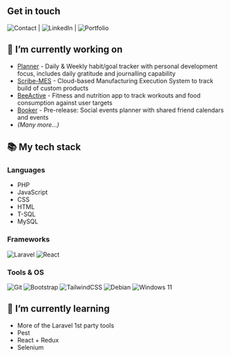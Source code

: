 ## Get in touch
![Contact](http://www.glacialstudio.co.uk/contact)
| ![LinkedIn](https://uk.linkedin.com/in/andreas-learmonth-982318a1)
| ![Portfolio](http://www.glacialstudio.co.uk/portfolio)

## 🔭 I’m currently working on
- [Planner](https://www.planner.glacialstudio.co.uk) - Daily & Weekly habit/goal tracker with personal development focus, includes daily gratitude and journalling capability
- [Scribe-MES](https://www.scribe.glacialstudio.co.uk) - Cloud-based Manufacturing Execution System to track build of custom products
- [BeeActive](https://www.beeactive.glacialstudio.co.uk) - Fitness and nutrition app to track workouts and food consumption against user targets
- [Booker](https://github.com/Dregozone/BookerApplication) - Pre-release: Social events planner with shared friend calendars and events
- *(Many more...)*

## :books: My tech stack
### Languages
- PHP
- JavaScript
- CSS
- HTML
- T-SQL
- MySQL

### Frameworks
![Laravel](https://img.shields.io/badge/laravel-%23FF2D20.svg?style=for-the-badge&logo=laravel&logoColor=white)
![React](https://img.shields.io/badge/react-%2320232a.svg?style=for-the-badge&logo=react&logoColor=%2361DAFB)

### Tools & OS
![Git](https://img.shields.io/badge/git-%23F05033.svg?style=for-the-badge&logo=git&logoColor=white)
![Bootstrap](https://img.shields.io/badge/bootstrap-%23563D7C.svg?style=for-the-badge&logo=bootstrap&logoColor=white)
![TailwindCSS](https://img.shields.io/badge/tailwindcss-%2338B2AC.svg?style=for-the-badge&logo=tailwind-css&logoColor=white)
![Debian](https://img.shields.io/badge/Debian-D70A53?style=for-the-badge&logo=debian&logoColor=white)
![Windows 11](https://img.shields.io/badge/Windows%2011-%230079d5.svg?style=for-the-badge&logo=Windows%2011&logoColor=white)


## 🌱 I’m currently learning
- More of the Laravel 1st party tools
- Pest
- React + Redux
- Selenium
